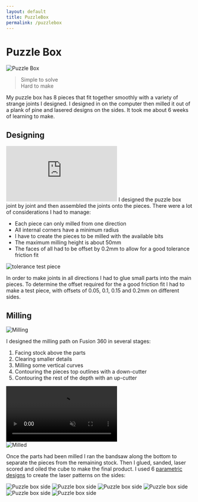 ```yaml
---
layout: default
title: PuzzleBox
permalink: /puzzlebox
---
```


# Puzzle Box
<div class="clearfix">
    <img alt="Puzzle Box" src="/sebsite/images/puzzlebox.jpg" class="rightfloat">
    <blockquote>Simple to solve<br>Hard to make</blockquote>
    <p>My puzzle box has 8 pieces that fit together smoothly with a variety of strange joints I designed. I designed in on the computer then milled it out of a plank of pine and lasered designs on the sides. It took me about 6 weeks of learning to make.</p>
</div>


## Designing
<iframe src="https://gmail1265769.autodesk360.com/shares/public/SH919a0QTf3c32634dcff3c910967c45a5b6?mode=embed" class="viewer3d" allowfullscreen="true" webkitallowfullscreen="true" mozallowfullscreen="true"  frameborder="0"></iframe>
I designed the puzzle box joint by joint and then assembled the joints onto the pieces. There were a lot of considerations I had to manage:

- Each piece can only milled from one direction
- All internal corners have a minimum radius
- I have to create the pieces to be milled with the available bits
- The maximum milling height is about 50mm 
- The faces of all had to be offset by 0.2mm to allow for a good tolerance friction fit
<div class="clearfix">
    <img alt="tolerance test piece" src="/sebsite/images/tolarancetest.jpg" class="rightfloat">
    <p>In order to make joints in all directions I had to glue small parts into the main pieces. To determine the offset required for the a good friction fit I had to make a test piece, with offsets of 0.05, 0.1, 0.15 and 0.2mm on different sides.</p>
</div>

## Milling
<div class="clearfix">
    <img alt="Milling" src="/sebsite/images/milling.jpg" class="rightfloat">
    <p>I designed the milling path on Fusion 360 in several stages:</p>
    <ol>
        <li>Facing stock above the parts</li>
        <li>Clearing smaller details</li>
        <li>Milling some vertical curves</li>
        <li>Contouring the pieces top outlines with a down-cutter</li>
        <li>Contouring the rest of the depth with an up-cutter</li>
    </ol>
</div>
<video autoplay loop muted playsinline src="/sebsite/images/puzzlecam.mp4" class="wide-image"></video> 

<div class="clearfix">
    <img alt="Milled" src="/sebsite/images/milled.jpg" class="rightfloat">
    <p>Once the parts had been milled I ran the bandsaw along the bottom to separate the pieces from the remaining stock. Then I glued, sanded, laser scored and oiled the cube to make the final product. I used 6 <a href="/sebsite/parametric">parametric designs</a> to create the laser patterns on the sides:</p>
</div>

<div class="gallery">
    <img alt="Puzzle box side" src="/sebsite/images/side1.jpg" class="gallery__img">
    <img alt="Puzzle box side" src="/sebsite/images/side2.jpg" class="gallery__img">
    <img alt="Puzzle box side" src="/sebsite/images/side3.jpg" class="gallery__img">
    <img alt="Puzzle box side" src="/sebsite/images/side4.jpg" class="gallery__img">
    <img alt="Puzzle box side" src="/sebsite/images/side5.jpg" class="gallery__img">
    <img alt="Puzzle box side" src="/sebsite/images/side6.jpg" class="gallery__img">
</div>